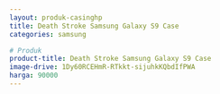 ```yaml
---
layout: produk-casinghp
title: Death Stroke Samsung Galaxy S9 Case
categories: samsung

# Produk
product-title: Death Stroke Samsung Galaxy S9 Case
image-drive: 1Dy60RCEHmR-RTkkt-sijuhkKQbdIfPWA
harga: 90000
---
```

